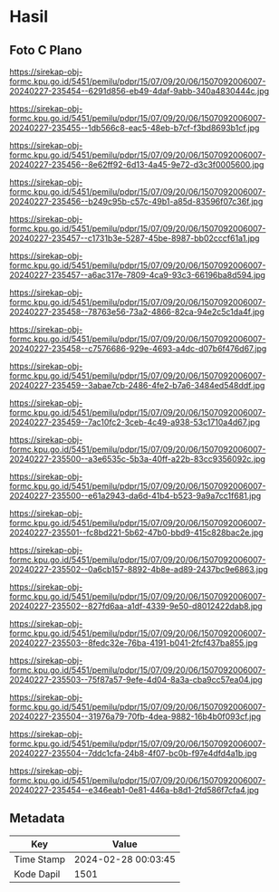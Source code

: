 # Hasil

## Foto C Plano

https://sirekap-obj-formc.kpu.go.id/5451/pemilu/pdpr/15/07/09/20/06/1507092006007-20240227-235454--6291d856-eb49-4daf-9abb-340a4830444c.jpg

https://sirekap-obj-formc.kpu.go.id/5451/pemilu/pdpr/15/07/09/20/06/1507092006007-20240227-235455--1db566c8-eac5-48eb-b7cf-f3bd8693b1cf.jpg

https://sirekap-obj-formc.kpu.go.id/5451/pemilu/pdpr/15/07/09/20/06/1507092006007-20240227-235456--8e62ff92-6d13-4a45-9e72-d3c3f0005600.jpg

https://sirekap-obj-formc.kpu.go.id/5451/pemilu/pdpr/15/07/09/20/06/1507092006007-20240227-235456--b249c95b-c57c-49b1-a85d-83596f07c36f.jpg

https://sirekap-obj-formc.kpu.go.id/5451/pemilu/pdpr/15/07/09/20/06/1507092006007-20240227-235457--c1731b3e-5287-45be-8987-bb02cccf61a1.jpg

https://sirekap-obj-formc.kpu.go.id/5451/pemilu/pdpr/15/07/09/20/06/1507092006007-20240227-235457--a6ac317e-7809-4ca9-93c3-66196ba8d594.jpg

https://sirekap-obj-formc.kpu.go.id/5451/pemilu/pdpr/15/07/09/20/06/1507092006007-20240227-235458--78763e56-73a2-4866-82ca-94e2c5c1da4f.jpg

https://sirekap-obj-formc.kpu.go.id/5451/pemilu/pdpr/15/07/09/20/06/1507092006007-20240227-235458--c7576686-929e-4693-a4dc-d07b6f476d67.jpg

https://sirekap-obj-formc.kpu.go.id/5451/pemilu/pdpr/15/07/09/20/06/1507092006007-20240227-235459--3abae7cb-2486-4fe2-b7a6-3484ed548ddf.jpg

https://sirekap-obj-formc.kpu.go.id/5451/pemilu/pdpr/15/07/09/20/06/1507092006007-20240227-235459--7ac10fc2-3ceb-4c49-a938-53c1710a4d67.jpg

https://sirekap-obj-formc.kpu.go.id/5451/pemilu/pdpr/15/07/09/20/06/1507092006007-20240227-235500--a3e6535c-5b3a-40ff-a22b-83cc9356092c.jpg

https://sirekap-obj-formc.kpu.go.id/5451/pemilu/pdpr/15/07/09/20/06/1507092006007-20240227-235500--e61a2943-da6d-41b4-b523-9a9a7cc1f681.jpg

https://sirekap-obj-formc.kpu.go.id/5451/pemilu/pdpr/15/07/09/20/06/1507092006007-20240227-235501--fc8bd221-5b62-47b0-bbd9-415c828bac2e.jpg

https://sirekap-obj-formc.kpu.go.id/5451/pemilu/pdpr/15/07/09/20/06/1507092006007-20240227-235502--0a6cb157-8892-4b8e-ad89-2437bc9e6863.jpg

https://sirekap-obj-formc.kpu.go.id/5451/pemilu/pdpr/15/07/09/20/06/1507092006007-20240227-235502--827fd6aa-a1df-4339-9e50-d8012422dab8.jpg

https://sirekap-obj-formc.kpu.go.id/5451/pemilu/pdpr/15/07/09/20/06/1507092006007-20240227-235503--8fedc32e-76ba-4191-b041-2fcf437ba855.jpg

https://sirekap-obj-formc.kpu.go.id/5451/pemilu/pdpr/15/07/09/20/06/1507092006007-20240227-235503--75f87a57-9efe-4d04-8a3a-cba9cc57ea04.jpg

https://sirekap-obj-formc.kpu.go.id/5451/pemilu/pdpr/15/07/09/20/06/1507092006007-20240227-235504--31976a79-70fb-4dea-9882-16b4b0f093cf.jpg

https://sirekap-obj-formc.kpu.go.id/5451/pemilu/pdpr/15/07/09/20/06/1507092006007-20240227-235504--7ddc1cfa-24b8-4f07-bc0b-f97e4dfd4a1b.jpg

https://sirekap-obj-formc.kpu.go.id/5451/pemilu/pdpr/15/07/09/20/06/1507092006007-20240227-235454--e346eab1-0e81-446a-b8d1-2fd586f7cfa4.jpg


## Metadata

| Key        | Value               |
| ---------- | ------------------- |
| Time Stamp | 2024-02-28 00:03:45 |
| Kode Dapil | 1501                |



